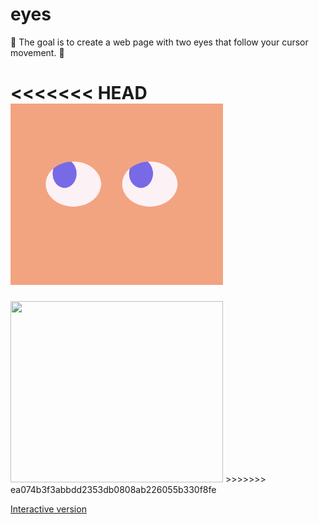 # eyes

🎯 The goal is to create a web page with two eyes that follow your cursor movement. 👀

<<<<<<< HEAD
<img src = 'example.png' width="340" height="290"> 
=======
<img src = '#.png' width="340" height="290"> 
>>>>>>> ea074b3f3abbdd2353db0808ab226055b330f8fe

<a href="https://anyapages.github.io/eyes.html">Interactive version</a>
